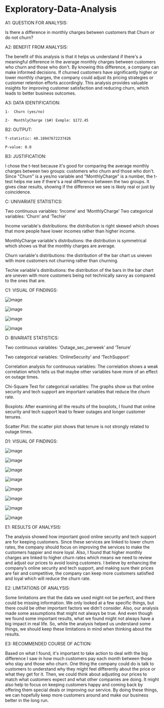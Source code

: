 # Exploratory-Data-Analysis

A1: QUESTION FOR ANALYSIS: 

Is there a difference in monthly charges between customers that Churn or do not churn?


A2: BENEFIT FROM ANALYSIS:

The benefit of this analysis is that it helps us understand if there's a meaningful difference in the average monthly charges between customers who churn and those who don't. By knowing this difference, a company can make informed decisions. If churned customers have significantly higher or lower monthly charges, the company could adjust its pricing strategies or customer retention efforts accordingly. This analysis provides valuable insights for improving customer satisfaction and reducing churn, which leads to better business outcomes.

A3: DATA IDENTIFICATION:

    1-	Churn (yes/no)

    2-	MonthlyCharge ($#) Exmple: $172.45


B2: OUTPUT:

    T-statistic: 40.18947672237426

    P-value: 0.0


B3: JUSTIFICATION:

I chose the t-test because it's good for comparing the average monthly charges between two groups: customers who churn and those who don't. Since "Churn" is a yes/no variable and "MonthlyCharge" is a number, the t-test helps me see if there's a real difference between the two groups. It gives clear results, showing if the difference we see is likely real or just by coincidence.


C: UNIVARIATE STATISTICS:

Two continuous variables: ‘Income’ and ‘MonthlyCharge’
Two categorical variables: ‘Churn’ and ‘Techie’

Income variable's distributions: the distribution is right skewed which shows that more people have lower incomes rather than higher income.

MonthlyCharge variable's distributions: the distribution is symmetrical which shows us that the monthly charges are average.

Churn variable's distributions: the distribution of the bar chart us uneven with more customers not churning rather than churning.

Techie variable's distributions: the distribution of the bars in the bar chart are uneven with more customers being not technically savvy as compared to the ones that are.

C1: VISUAL OF FINDINGS:

![image](https://github.com/user-attachments/assets/de7b9199-9545-48a2-b929-7174dcf28da0)

![image](https://github.com/user-attachments/assets/9a796562-deb7-416e-9144-03c2b7b50247)

![image](https://github.com/user-attachments/assets/dc55a58e-30ee-406c-9a3e-2074031ac4b0)

![image](https://github.com/user-attachments/assets/c23f6892-b7ac-401a-86a6-8adeeeb17cf1)


D: BIVARIATE STATISTICS:

Two continuous variables: ‘Outage_sec_perweek’ and ‘Tenure’

Two categorical variables: ‘OnlineSecurity’ and ‘TechSupport’


Correlation analysis for continuous variables: The correlation shows a weak correlation which tells us that maybe other variables have more of an effect on outage times.

Chi-Square Test for categorical variables: The graphs show us that online security and tech support are important variables that reduce the churn rate.

Boxplots: After examining all the results of the boxplots, I found that online security and tech support lead to fewer outages and longer customer tenures.

Scatter Plot: the scatter plot shows that tenure is not strongly related to outage times.


D1: VISUAL OF FINDINGS:

![image](https://github.com/user-attachments/assets/5cc5376f-5362-4c72-9276-53dcf5403e22)

![image](https://github.com/user-attachments/assets/025800c1-1a91-4684-94d3-c5d59536381f)

![image](https://github.com/user-attachments/assets/486dd0f1-fbbb-48b1-86f6-29206d892464)

![image](https://github.com/user-attachments/assets/3ce857ca-5920-4c65-a25b-9e61b7b924ad)

![image](https://github.com/user-attachments/assets/d5451f0f-c797-4de5-beee-6f28e7f378cc)

![image](https://github.com/user-attachments/assets/75634f19-c145-4ccf-a193-28dfc31b0279)

![image](https://github.com/user-attachments/assets/4ea486dc-df9f-4841-9039-5a816bfd1adb)

![image](https://github.com/user-attachments/assets/0f4076b5-20c2-46f8-b1dd-0fa704d6db04)


E1: RESULTS OF ANALYSIS:

The analysis showed how important good online security and tech support are for keeping customers. Since these services are linked to lower churn rates, the company should focus on improving the services to make the customers happier and more loyal. Also, I found that higher monthly charges are linked to higher churn rates which means we need to review and adjust our prices to avoid losing customers. I believe by enhancing the company’s online security and tech support, and making sure their prices are fair and competitive, the company can keep more customers satisfied and loyal which will reduce the churn rate. 


E2: LIMITATIONS OF ANALYSIS:

Some limitations are that the data we used might not be perfect, and there could be missing information. We only looked at a few specific things, but there could be other important factors we didn't consider. Also, our analysis made some assumptions that might not always be true. And even though we found some important results, what we found might not always have a big impact in real life. So, while the analysis helped us understand some things, we should keep these limitations in mind when thinking about the results.


E3: RECOMMENDED COURSE OF ACTION:

Based on what I found, it's important to take action to deal with the big difference I saw in how much customers pay each month between those who stay and those who churn. One thing the company could do is talk to customers to understand why they might feel differently about the price or what they get for it. Then, we could think about adjusting our prices to match what customers expect and what other companies are doing. It might also help to focus on keeping customers happy and coming back by offering them special deals or improving our service. By doing these things, we can hopefully keep more customers around and make our business better in the long run.

